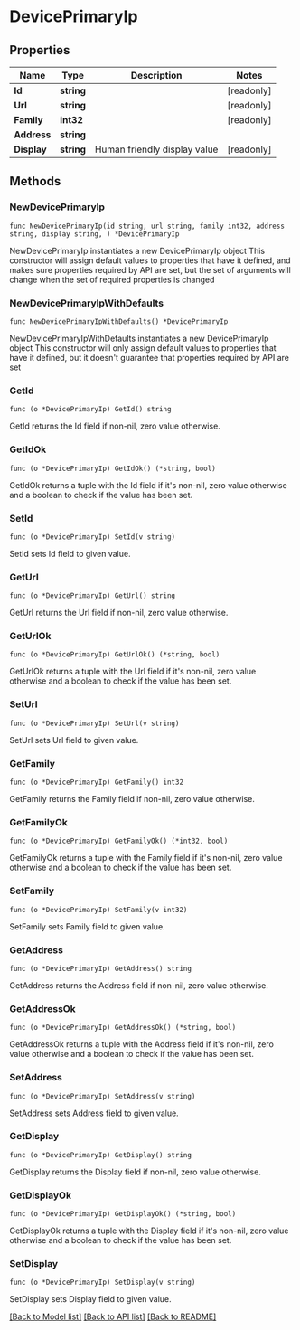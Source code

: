 # DevicePrimaryIp

## Properties

Name | Type | Description | Notes
------------ | ------------- | ------------- | -------------
**Id** | **string** |  | [readonly] 
**Url** | **string** |  | [readonly] 
**Family** | **int32** |  | [readonly] 
**Address** | **string** |  | 
**Display** | **string** | Human friendly display value | [readonly] 

## Methods

### NewDevicePrimaryIp

`func NewDevicePrimaryIp(id string, url string, family int32, address string, display string, ) *DevicePrimaryIp`

NewDevicePrimaryIp instantiates a new DevicePrimaryIp object
This constructor will assign default values to properties that have it defined,
and makes sure properties required by API are set, but the set of arguments
will change when the set of required properties is changed

### NewDevicePrimaryIpWithDefaults

`func NewDevicePrimaryIpWithDefaults() *DevicePrimaryIp`

NewDevicePrimaryIpWithDefaults instantiates a new DevicePrimaryIp object
This constructor will only assign default values to properties that have it defined,
but it doesn't guarantee that properties required by API are set

### GetId

`func (o *DevicePrimaryIp) GetId() string`

GetId returns the Id field if non-nil, zero value otherwise.

### GetIdOk

`func (o *DevicePrimaryIp) GetIdOk() (*string, bool)`

GetIdOk returns a tuple with the Id field if it's non-nil, zero value otherwise
and a boolean to check if the value has been set.

### SetId

`func (o *DevicePrimaryIp) SetId(v string)`

SetId sets Id field to given value.


### GetUrl

`func (o *DevicePrimaryIp) GetUrl() string`

GetUrl returns the Url field if non-nil, zero value otherwise.

### GetUrlOk

`func (o *DevicePrimaryIp) GetUrlOk() (*string, bool)`

GetUrlOk returns a tuple with the Url field if it's non-nil, zero value otherwise
and a boolean to check if the value has been set.

### SetUrl

`func (o *DevicePrimaryIp) SetUrl(v string)`

SetUrl sets Url field to given value.


### GetFamily

`func (o *DevicePrimaryIp) GetFamily() int32`

GetFamily returns the Family field if non-nil, zero value otherwise.

### GetFamilyOk

`func (o *DevicePrimaryIp) GetFamilyOk() (*int32, bool)`

GetFamilyOk returns a tuple with the Family field if it's non-nil, zero value otherwise
and a boolean to check if the value has been set.

### SetFamily

`func (o *DevicePrimaryIp) SetFamily(v int32)`

SetFamily sets Family field to given value.


### GetAddress

`func (o *DevicePrimaryIp) GetAddress() string`

GetAddress returns the Address field if non-nil, zero value otherwise.

### GetAddressOk

`func (o *DevicePrimaryIp) GetAddressOk() (*string, bool)`

GetAddressOk returns a tuple with the Address field if it's non-nil, zero value otherwise
and a boolean to check if the value has been set.

### SetAddress

`func (o *DevicePrimaryIp) SetAddress(v string)`

SetAddress sets Address field to given value.


### GetDisplay

`func (o *DevicePrimaryIp) GetDisplay() string`

GetDisplay returns the Display field if non-nil, zero value otherwise.

### GetDisplayOk

`func (o *DevicePrimaryIp) GetDisplayOk() (*string, bool)`

GetDisplayOk returns a tuple with the Display field if it's non-nil, zero value otherwise
and a boolean to check if the value has been set.

### SetDisplay

`func (o *DevicePrimaryIp) SetDisplay(v string)`

SetDisplay sets Display field to given value.



[[Back to Model list]](../README.md#documentation-for-models) [[Back to API list]](../README.md#documentation-for-api-endpoints) [[Back to README]](../README.md)


